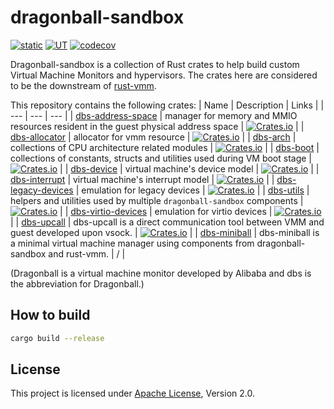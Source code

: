 # dragonball-sandbox

[![static](https://github.com/openanolis/dragonball-sandbox/actions/workflows/check.yaml/badge.svg)](https://github.com/openanolis/dragonball-sandbox/actions/workflows/check.yaml)
[![UT](https://github.com/openanolis/dragonball-sandbox/actions/workflows/test.yaml/badge.svg)](https://github.com/openanolis/dragonball-sandbox/actions/workflows/test.yaml)
[![codecov](https://codecov.io/gh/openanolis/dragonball-sandbox/branch/main/graph/badge.svg?token=UE8OKM3QP2)](https://codecov.io/gh/openanolis/dragonball-sandbox)

Dragonball-sandbox is a collection of Rust crates to help build custom Virtual Machine Monitors and hypervisors. The crates here are considered to be the downstream of [rust-vmm](https://github.com/rust-vmm).

This repository contains the following crates:
| Name | Description | Links |
| --- | --- | --- |
| [dbs-address-space](crates/dbs-address-space) | manager for memory and MMIO resources resident in the guest physical address space | [![Crates.io](https://img.shields.io/crates/v/dbs-address-space)](https://crates.io/crates/dbs-address-space) |
| [dbs-allocator](crates/dbs-allocator) | allocator for vmm resource | [![Crates.io](https://img.shields.io/crates/v/dbs-allocator)](https://crates.io/crates/dbs-allocator) |
| [dbs-arch](crates/dbs-arch) | collections of CPU architecture related modules | [![Crates.io](https://img.shields.io/crates/v/dbs-arch)](https://crates.io/crates/dbs-arch) |
| [dbs-boot](crates/dbs-boot) | collections of constants, structs and utilities used during VM boot stage | [![Crates.io](https://img.shields.io/crates/v/dbs-boot)](https://crates.io/crates/dbs-boot) |
| [dbs-device](crates/dbs-device) | virtual machine's device model | [![Crates.io](https://img.shields.io/crates/v/dbs-device)](https://crates.io/crates/dbs-device) |
| [dbs-interrupt](crates/dbs-interrupt) | virtual machine's interrupt model | [![Crates.io](https://img.shields.io/crates/v/dbs-interrupt)](https://crates.io/crates/dbs-interrupt) |
| [dbs-legacy-devices](crates/dbs-legacy-devices) | emulation for legacy devices | [![Crates.io](https://img.shields.io/crates/v/dbs-legacy-devices)](https://crates.io/crates/dbs-legacy-devices) |
| [dbs-utils](crates/dbs-utils) | helpers and utilities used by multiple `dragonball-sandbox` components | [![Crates.io](https://img.shields.io/crates/v/dbs-utils)](https://crates.io/crates/dbs-utils) |
| [dbs-virtio-devices](crates/dbs-virtio-devices) | emulation for virtio devices | [![Crates.io](https://img.shields.io/crates/v/dbs-virtio-devices)](https://crates.io/crates/dbs-virtio-devices) |
| [dbs-upcall](crates/dbs-upcall) | dbs-upcall is a direct communication tool between VMM and guest developed upon vsock. | [![Crates.io](https://img.shields.io/crates/v/dbs-upcall)](https://crates.io/crates/dbs-upcall) |
| [dbs-miniball](crates/dbs-miniball) | dbs-miniball is a minimal virtual machine manager using components from dragonball-sandbox and rust-vmm. | / |

(Dragonball is a virtual machine monitor developed by Alibaba and dbs is the abbreviation for Dragonball.)

## How to build
```bash
cargo build --release
```

## License

This project is licensed under [Apache License](http://www.apache.org/licenses/LICENSE-2.0), Version 2.0.
